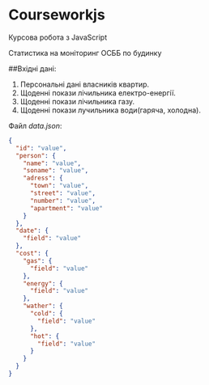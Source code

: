 # Courseworkjs

Курсова робота з JavaScript

Статистика на моніторинг ОСББ по будинку

##Вхідні дані:
1. Персональні дані власників квартир.
2. Щоденні покази лічильника електро-енергії.
3. Щоденні покази лічильника газу.
4. Щоденні покази лучильника води(гаряча, холодна).

Файл _data.json_:
``` JSON
{
  "id": "value",
  "person": {
    "name": "value",
    "soname": "value",
    "adress": {
      "town": "value",
      "street": "value",
      "number": "value",
      "apartment": "value"
    }
  },
  "date": {
    "field": "value"
  },
  "cost": {
    "gas": {
      "field": "value"
    },
    "energy": {
      "field": "value"
    },
    "wather": {
      "cold": {
        "field": "value"
      },
      "hot": {
        "field": "value"
      }
    }
  }
}
```
